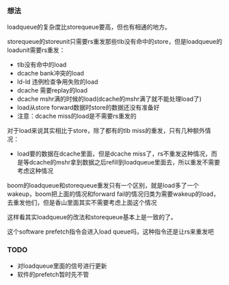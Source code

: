 ### 想法
loadqueue的复杂度比storequeue要高，但也有相通的地方。

storequeue的storeunit只需要rs重发那些tlb没有命中的store，但是loadqueue的loadunit需要rs重发：
+ tlb没有命中的load
+ dcache bank冲突的load
+ ld-ld 违例检查争用失败的load
+ dcache 需要replay的load
+ dcache mshr满的时候的load(dcache的mshr满了就不能处理load了)
+ load从store forward数据时store的数据还没有准备好
+ 注意：dcache miss的load是不需要rs重发的

对于load来说其实相比于store，除了都有的tlb miss的重发，只有几种额外情况：
+ load要的数据在dcache里面，但是dcache miss了，rs不重发这种情况，而是等dcache的mshr拿到数据之后refill到loadqueue里面去，所以重发不需要考虑这种情况

boom的loadqueue和storequeue重发只有一个区别，就是load多了一个wakeup，boom把上面的情况和forward fail的情况归类为需要wakeup的load，去重发他们，但是香山里面其实不需要考虑上面这个情况

这样看其实loadqueue的改法和storequeue基本上是一致的了。


这个software prefetch指令会进入load queue吗，这种指令还是让rs来重发吧


### TODO
+ 对loadqueue里面的信号进行更新
+ 软件的prefetch暂时先不管